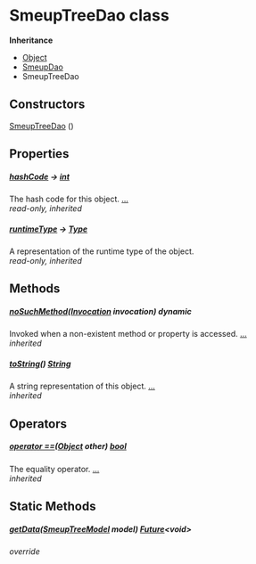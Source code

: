 


# SmeupTreeDao class











**Inheritance**

- [Object](https://api.flutter.dev/flutter/dart-core/Object-class.html)
- [SmeupDao](../smeup_daos_smeup_dao/SmeupDao-class.md)
- SmeupTreeDao






## Constructors

[SmeupTreeDao](../smeup_daos_smeup_tree_dao/SmeupTreeDao/SmeupTreeDao.md) ()

    


## Properties

##### [hashCode](https://api.flutter.dev/flutter/dart-core/Object/hashCode.html) &#8594; [int](https://api.flutter.dev/flutter/dart-core/int-class.html)



The hash code for this object. [...](https://api.flutter.dev/flutter/dart-core/Object/hashCode.html)  
_read-only, inherited_



##### [runtimeType](https://api.flutter.dev/flutter/dart-core/Object/runtimeType.html) &#8594; [Type](https://api.flutter.dev/flutter/dart-core/Type-class.html)



A representation of the runtime type of the object.   
_read-only, inherited_




## Methods

##### [noSuchMethod](https://api.flutter.dev/flutter/dart-core/Object/noSuchMethod.html)([Invocation](https://api.flutter.dev/flutter/dart-core/Invocation-class.html) invocation) dynamic



Invoked when a non-existent method or property is accessed. [...](https://api.flutter.dev/flutter/dart-core/Object/noSuchMethod.html)  
_inherited_



##### [toString](https://api.flutter.dev/flutter/dart-core/Object/toString.html)() [String](https://api.flutter.dev/flutter/dart-core/String-class.html)



A string representation of this object. [...](https://api.flutter.dev/flutter/dart-core/Object/toString.html)  
_inherited_




## Operators

##### [operator ==](https://api.flutter.dev/flutter/dart-core/Object/operator_equals.html)([Object](https://api.flutter.dev/flutter/dart-core/Object-class.html) other) [bool](https://api.flutter.dev/flutter/dart-core/bool-class.html)



The equality operator. [...](https://api.flutter.dev/flutter/dart-core/Object/operator_equals.html)  
_inherited_





## Static Methods

##### [getData](../smeup_daos_smeup_tree_dao/SmeupTreeDao/getData.md)([SmeupTreeModel](../smeup_models_widgets_smeup_tree_model/SmeupTreeModel-class.md) model) [Future](https://api.flutter.dev/flutter/dart-async/Future-class.html)&lt;void>



   
_override_









